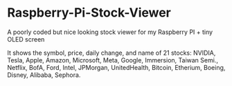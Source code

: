 # Raspberry-Pi-Stock-Viewer
A poorly coded but nice looking stock viewer for my Raspberry PI + tiny OLED screen

It shows the symbol, price, daily change, and name of 21 stocks: NVIDIA, Tesla, Apple, Amazon, Microsoft, Meta, Google, Immersion, Taiwan Semi., Netflix, BofA, Ford, Intel, JPMorgan, UnitedHealth, Bitcoin, Etherium, Boeing, Disney, Alibaba, Sephora.
